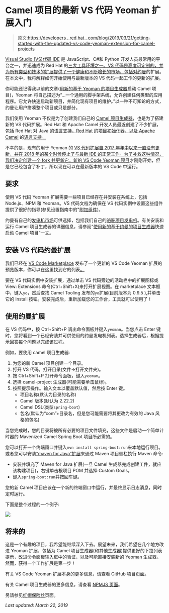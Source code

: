 # Camel 项目的最新 VS 代码 Yeoman 扩展入门

> 原文:[https://developers . red hat . com/blog/2019/03/21/getting-started-with-the-updated-vs-code-yeoman-extension-for-camel-projects](https://developers.redhat.com/blog/2019/03/21/getting-started-with-the-updated-vs-code-yeoman-extension-for-camel-projects)

[Visual Studio (VS)代码 IDE](https://code.visualstudio.com/) 是 JavaScript、C#和 Python 开发人员最常用的平台之一，并迅速成为 Red Hat 的[三大工具环境之一。VS 代码是高度可定制的，并为所有类型和技术的扩展提供了一个健康和不断增长的市场，包括对](https://developers.redhat.com/blog/category/vs-code/)[约曼](https://yeoman.io/)的扩展。在本文中，我将解释如何开始使用与最新版本的 VS 代码一起工作的更新的扩展。

你可能还记得我以前的文章([用新的基于 Yeoman 的项目生成器](https://developers.redhat.com/blog/2019/01/07/using-the-yeoman-camel-project-generator-to-jump-start-a-project/)启动 Camel 项目)，Yeoman 将自己描述为“…一个通用的脚手架系统，允许创建任何类型的应用程序。它允许快速启动新项目，并简化现有项目的维护。”以一种不可知论的方式，约曼让用户拼凑整个项目或只是部分。

我们使用 Yeoman 不仅是为了创建我们自己的 [Camel 项目生成器](https://github.com/camel-tooling/generator-camel-project)，也是为了搭建新的 VS 代码扩展。Red Hat 和 Apache Camel 开发人员最近创建了不少扩展，包括 Red Hat 对 Java 的[语言支持，Red Hat](https://marketplace.visualstudio.com/items?itemName=redhat.java) 的[项目初始化器，以及 Apache Camel](https://marketplace.visualstudio.com/items?itemName=redhat.project-initializer) 的[语言支持。](https://marketplace.visualstudio.com/items?itemName=camel-tooling.vscode-apache-camel)

不幸的是，现有的用于 Yeoman 的 [VS 代码扩展自 2017 年年中以来一直没有更新，并在 2018 年的某个时候停止了与最新 IDE 的正常工作。为了补救这种情况，我们决定创建一个 fork 并更新它。](https://marketplace.visualstudio.com/items?itemName=samverschueren.yo)[新的 VS Code Yeoman 项目](https://github.com/camel-tooling/vscode-yeoman)才刚刚开始，但是它已经包含了补丁，所以现在可以在最新版本的 VS Code 中运行。

## 要求

使用 VS 代码 Yeoman 扩展需要一些项目已经存在并安装在系统上，包括 Node.js、NPM 和 Yeoman。VS 代码文档为确保在 VS 代码实例中设置这些组件提供了很好的指导(参见设置指南中的"[附加组件](https://code.visualstudio.com/docs/setup/additional-components))。

约曼有自己的[发电机市场](https://yeoman.io/generators/)可供选择，包括我们自己的[骆驼项目发电机](https://github.com/camel-tooling/generator-camel-project)。有关安装和运行 Camel 项目生成器的详细信息，请参阅“[使用新的基于约曼的项目生成器](https://developers.redhat.com/blog/2019/01/07/using-the-yeoman-camel-project-generator-to-jump-start-a-project/)快速启动 Camel 项目”一文。

## 安装 VS 代码约曼扩展

我们已经在 [VS Code Marketplace](https://marketplace.visualstudio.com/VSCode) 发布了一个更新的 VS Code Yeoman 扩展的预览版本，你可以在这里找到它的列表[。](https://marketplace.visualstudio.com/items?itemName=camel-tooling.yo)

要在 VS 代码实例中安装扩展，通过单击 VS 代码旁边的活动栏中的扩展图标或 View: Extensions 命令(Ctrl+Shift+X)来打开扩展视图。在 marketplace 文本框中，键入`yo`，然后查找 Camel Tooling 发布的`yo`扩展(目前版本为 0.9.5 ),并单击它的 Install 按钮。安装完成后，重新加载您的工作台，工具就可以使用了！

## 使用约曼扩展

在 VS 代码中，按 Ctrl+Shift+P 调出命令面板并键入`yeoman`。当您点击 Enter 键时，您将看到一个已经安装并可供使用的约曼发电机列表。选择生成器后，根据提示回答每个问题以完成该过程。

例如，要使用 camel 项目生成器:

1.  为您的新 Camel 项目创建一个目录。
2.  打开 VS 代码，打开目录(文件->打开文件夹)。
3.  按 Ctrl+Shift+P 打开命令面板，键入`yeoman`。
4.  选择 camel-project 生成器(可能需要单击鼠标)。
5.  按照提示操作。输入文本以覆盖默认值，然后按 Enter 键。
    *   项目名称(默认为目录的名称)
    *   Camel 版本(默认为 2.22.2)
    *   Camel DSL(类型`spring-boot`)
    *   包名(默认为“com”+目录名，但是您可能需要将其更改为有效的 Java 风格的包名)

当您完成时，您的目录将被所有必要的项目文件填充，这些文件是启动一个简单计时器的 Mavenized Camel Spring Boot 项目所必需的。

您可以打开一个终端窗口并键入`mvn install spring-boot:run`来本地运行项目。或者您可以安装[“maven for Java”扩展](https://marketplace.visualstudio.com/items?itemName=vscjava.vscode-maven)来通过 Maven 项目侧栏执行 Maven 命令:

*   安装并填充了 Maven for Java 扩展(一旦 Camel 生成器完成创建工件，就应该构建项目)，右键单击根项目 POM 并选择 Custom Goals。
*   键入`spring-boot:run`并按回车键。

您的新 Camel 项目应该在一个新的终端窗口中运行，并最终显示日志消息，同时定时运行。

下面是整个过程的一个例子:

![](../Images/5a87b422a3a89cfb7cc5b5764b7f5cf3.png)

## 将来的

这是一个有趣的项目，我希望能继续深入下去。展望未来，我们希望在几个地方改进 Yeoman 扩展，包括为 Camel 项目生成器(和其他生成器)提供更好的下拉列表提示，改进命令面板输入框中的验证，以及可能直接安装新的 Yeoman 生成器。然而，获得一个工作扩展是第一步！

有关 VS Code Yeoman 扩展本身的更多信息，请查看 GitHub 项目页面。

有关 Camel 项目生成器的更多信息，请查看 [NPMJS 页面](https://www.npmjs.com/package/generator-camel-project)。

另请参见[红帽保险丝](https://developers.redhat.com/products/fuse/overview/)页面。

*Last updated: March 22, 2019*